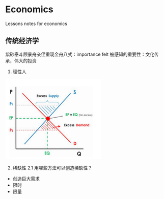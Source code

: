 # Economics
Lessons notes for economics

## 传统经济学
紫砂泰斗顾景舟亲侄重现金舟八式：importance felt 被感知的重要性：文化传承，伟大的投资

1. 理性人
<img src="/supply_demand.png" height="250" width="300">

2. 稀缺性
2.1 用哪些方法可以创造稀缺性？

- 创造巨大需求
- 限时
- 限量
